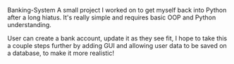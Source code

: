 Banking-System
A small project I worked on to get myself back into Python after a long hiatus. It's really simple and requires basic OOP and Python understanding.

User can create a bank account, update it as they see fit, I hope to take this a couple steps further by adding GUI and allowing user data to be saved on a database, to make it more realistic!
